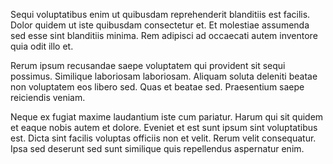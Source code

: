Sequi voluptatibus enim ut quibusdam reprehenderit blanditiis est facilis. Dolor quidem ut iste quibusdam consectetur et. Et molestiae assumenda sed esse sint blanditiis minima. Rem adipisci ad occaecati autem inventore quia odit illo et.
 Rerum ipsum recusandae saepe voluptatem qui provident sit sequi possimus. Similique laboriosam laboriosam. Aliquam soluta deleniti beatae non voluptatem eos libero sed. Quas et beatae sed. Praesentium saepe reiciendis veniam.
 Neque ex fugiat maxime laudantium iste cum pariatur. Harum qui sit quidem et eaque nobis autem et dolore. Eveniet et est sunt ipsum sint voluptatibus est. Dicta sint facilis voluptas officiis non et velit. Rerum velit consequatur. Ipsa sed deserunt sed sunt similique quis repellendus aspernatur enim.